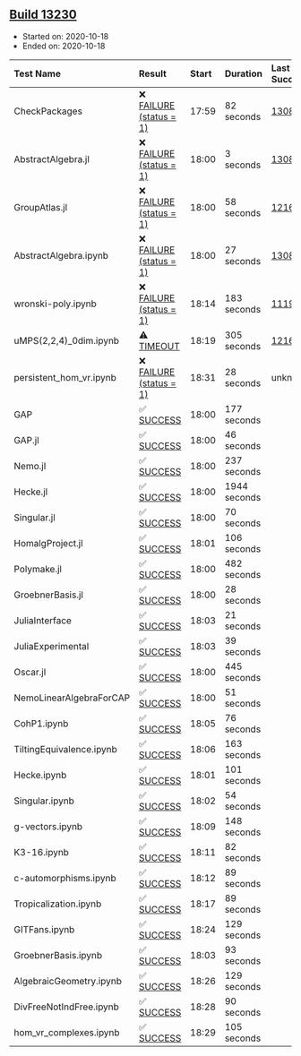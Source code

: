 ## [Build 13230](https://oscarci.mathematik.uni-kl.de/job/oscar/13230/)

* Started on: 2020-10-18
* Ended on: 2020-10-18

| Test Name    | Result | Start | Duration | Last Success | First Failure |
|:-------------|:-------|:------|:---------|:-------------|:--------------|
| CheckPackages | ❌ [FAILURE (status = 1)](https://oscarci.mathematik.uni-kl.de/job/oscar/13230/artifact/logs/build-13230/CheckPackages.log) | 17:59 | 82 seconds | [13085](https://oscarci.mathematik.uni-kl.de/job/oscar/13085/) | [13086](https://oscarci.mathematik.uni-kl.de/job/oscar/13086/) |
| AbstractAlgebra.jl | ❌ [FAILURE (status = 1)](https://oscarci.mathematik.uni-kl.de/job/oscar/13230/artifact/logs/build-13230/AbstractAlgebra.jl.log) | 18:00 | 3 seconds | [13085](https://oscarci.mathematik.uni-kl.de/job/oscar/13085/) | [13086](https://oscarci.mathematik.uni-kl.de/job/oscar/13086/) |
| GroupAtlas.jl | ❌ [FAILURE (status = 1)](https://oscarci.mathematik.uni-kl.de/job/oscar/13230/artifact/logs/build-13230/GroupAtlas.jl.log) | 18:00 | 58 seconds | [12167](https://oscarci.mathematik.uni-kl.de/job/oscar/12167/) | [12168](https://oscarci.mathematik.uni-kl.de/job/oscar/12168/) |
| AbstractAlgebra.ipynb | ❌ [FAILURE (status = 1)](https://oscarci.mathematik.uni-kl.de/job/oscar/13230/artifact/logs/build-13230/AbstractAlgebra.ipynb.log) | 18:00 | 27 seconds | [13085](https://oscarci.mathematik.uni-kl.de/job/oscar/13085/) | [13086](https://oscarci.mathematik.uni-kl.de/job/oscar/13086/) |
| wronski-poly.ipynb | ❌ [FAILURE (status = 1)](https://oscarci.mathematik.uni-kl.de/job/oscar/13230/artifact/logs/build-13230/wronski-poly.ipynb.log) | 18:14 | 183 seconds | [11192](https://oscarci.mathematik.uni-kl.de/job/oscar/11192/) | [11193](https://oscarci.mathematik.uni-kl.de/job/oscar/11193/) |
| uMPS(2,2,4)_0dim.ipynb | ⚠ [TIMEOUT](https://oscarci.mathematik.uni-kl.de/job/oscar/13230/artifact/logs/build-13230/uMPS-2-2-4-_0dim.ipynb.log) | 18:19 | 305 seconds | [12167](https://oscarci.mathematik.uni-kl.de/job/oscar/12167/) | [12168](https://oscarci.mathematik.uni-kl.de/job/oscar/12168/) |
| persistent_hom_vr.ipynb | ❌ [FAILURE (status = 1)](https://oscarci.mathematik.uni-kl.de/job/oscar/13230/artifact/logs/build-13230/persistent_hom_vr.ipynb.log) | 18:31 | 28 seconds | unknown | unknown |
| GAP | ✅ [SUCCESS](https://oscarci.mathematik.uni-kl.de/job/oscar/13230/artifact/logs/build-13230/GAP.log) | 18:00 | 177 seconds |  |  |
| GAP.jl | ✅ [SUCCESS](https://oscarci.mathematik.uni-kl.de/job/oscar/13230/artifact/logs/build-13230/GAP.jl.log) | 18:00 | 46 seconds |  |  |
| Nemo.jl | ✅ [SUCCESS](https://oscarci.mathematik.uni-kl.de/job/oscar/13230/artifact/logs/build-13230/Nemo.jl.log) | 18:00 | 237 seconds |  |  |
| Hecke.jl | ✅ [SUCCESS](https://oscarci.mathematik.uni-kl.de/job/oscar/13230/artifact/logs/build-13230/Hecke.jl.log) | 18:00 | 1944 seconds |  |  |
| Singular.jl | ✅ [SUCCESS](https://oscarci.mathematik.uni-kl.de/job/oscar/13230/artifact/logs/build-13230/Singular.jl.log) | 18:00 | 70 seconds |  |  |
| HomalgProject.jl | ✅ [SUCCESS](https://oscarci.mathematik.uni-kl.de/job/oscar/13230/artifact/logs/build-13230/HomalgProject.jl.log) | 18:01 | 106 seconds |  |  |
| Polymake.jl | ✅ [SUCCESS](https://oscarci.mathematik.uni-kl.de/job/oscar/13230/artifact/logs/build-13230/Polymake.jl.log) | 18:00 | 482 seconds |  |  |
| GroebnerBasis.jl | ✅ [SUCCESS](https://oscarci.mathematik.uni-kl.de/job/oscar/13230/artifact/logs/build-13230/GroebnerBasis.jl.log) | 18:00 | 28 seconds |  |  |
| JuliaInterface | ✅ [SUCCESS](https://oscarci.mathematik.uni-kl.de/job/oscar/13230/artifact/logs/build-13230/JuliaInterface.log) | 18:03 | 21 seconds |  |  |
| JuliaExperimental | ✅ [SUCCESS](https://oscarci.mathematik.uni-kl.de/job/oscar/13230/artifact/logs/build-13230/JuliaExperimental.log) | 18:03 | 39 seconds |  |  |
| Oscar.jl | ✅ [SUCCESS](https://oscarci.mathematik.uni-kl.de/job/oscar/13230/artifact/logs/build-13230/Oscar.jl.log) | 18:00 | 445 seconds |  |  |
| NemoLinearAlgebraForCAP | ✅ [SUCCESS](https://oscarci.mathematik.uni-kl.de/job/oscar/13230/artifact/logs/build-13230/NemoLinearAlgebraForCAP.log) | 18:00 | 51 seconds |  |  |
| CohP1.ipynb | ✅ [SUCCESS](https://oscarci.mathematik.uni-kl.de/job/oscar/13230/artifact/logs/build-13230/CohP1.ipynb.log) | 18:05 | 76 seconds |  |  |
| TiltingEquivalence.ipynb | ✅ [SUCCESS](https://oscarci.mathematik.uni-kl.de/job/oscar/13230/artifact/logs/build-13230/TiltingEquivalence.ipynb.log) | 18:06 | 163 seconds |  |  |
| Hecke.ipynb | ✅ [SUCCESS](https://oscarci.mathematik.uni-kl.de/job/oscar/13230/artifact/logs/build-13230/Hecke.ipynb.log) | 18:01 | 101 seconds |  |  |
| Singular.ipynb | ✅ [SUCCESS](https://oscarci.mathematik.uni-kl.de/job/oscar/13230/artifact/logs/build-13230/Singular.ipynb.log) | 18:02 | 54 seconds |  |  |
| g-vectors.ipynb | ✅ [SUCCESS](https://oscarci.mathematik.uni-kl.de/job/oscar/13230/artifact/logs/build-13230/g-vectors.ipynb.log) | 18:09 | 148 seconds |  |  |
| K3-16.ipynb | ✅ [SUCCESS](https://oscarci.mathematik.uni-kl.de/job/oscar/13230/artifact/logs/build-13230/K3-16.ipynb.log) | 18:11 | 82 seconds |  |  |
| c-automorphisms.ipynb | ✅ [SUCCESS](https://oscarci.mathematik.uni-kl.de/job/oscar/13230/artifact/logs/build-13230/c-automorphisms.ipynb.log) | 18:12 | 89 seconds |  |  |
| Tropicalization.ipynb | ✅ [SUCCESS](https://oscarci.mathematik.uni-kl.de/job/oscar/13230/artifact/logs/build-13230/Tropicalization.ipynb.log) | 18:17 | 89 seconds |  |  |
| GITFans.ipynb | ✅ [SUCCESS](https://oscarci.mathematik.uni-kl.de/job/oscar/13230/artifact/logs/build-13230/GITFans.ipynb.log) | 18:24 | 129 seconds |  |  |
| GroebnerBasis.ipynb | ✅ [SUCCESS](https://oscarci.mathematik.uni-kl.de/job/oscar/13230/artifact/logs/build-13230/GroebnerBasis.ipynb.log) | 18:03 | 93 seconds |  |  |
| AlgebraicGeometry.ipynb | ✅ [SUCCESS](https://oscarci.mathematik.uni-kl.de/job/oscar/13230/artifact/logs/build-13230/AlgebraicGeometry.ipynb.log) | 18:26 | 129 seconds |  |  |
| DivFreeNotIndFree.ipynb | ✅ [SUCCESS](https://oscarci.mathematik.uni-kl.de/job/oscar/13230/artifact/logs/build-13230/DivFreeNotIndFree.ipynb.log) | 18:28 | 90 seconds |  |  |
| hom_vr_complexes.ipynb | ✅ [SUCCESS](https://oscarci.mathematik.uni-kl.de/job/oscar/13230/artifact/logs/build-13230/hom_vr_complexes.ipynb.log) | 18:29 | 105 seconds |  |  |
